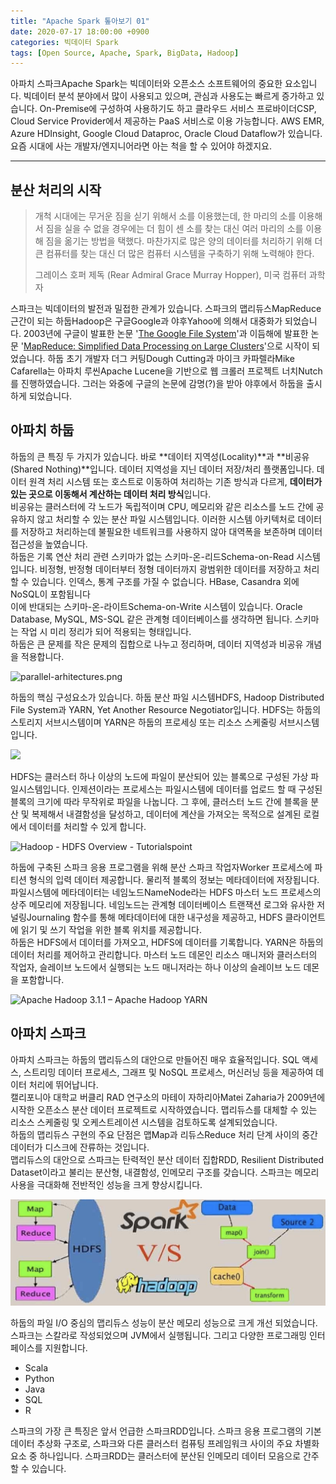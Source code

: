 ```yaml
---
title: "Apache Spark 톺아보기 01"
date: 2020-07-17 18:00:00 +0900
categories: 빅데이터 Spark
tags: [Open Source, Apache, Spark, BigData, Hadoop]
---
```

아파치 스파크Apache Spark는 빅데이터와 오픈소스 소프트웨어의 중요한 요소입니다. 빅데이터 분석 분야에서 많이 사용되고 있으며, 관심과 사용도는 빠르게 증가하고 있습니다. On-Premise에 구성하여 사용하기도 하고 클라우드 서비스 프로바이더CSP, Cloud Service Provider에서 제공하는 PaaS 서비스로 이용 가능합니다. AWS EMR, Azure HDInsight, Google Cloud Dataproc, Oracle Cloud Dataflow가 있습니다. 요즘 시대에 사는 개발자/엔지니어라면 아는 척을 할 수 있어야 하겠지요.

---

## 분산 처리의 시작

> 개척 시대에는 무거운 짐을 싣기 위해서 소를 이용했는데, 한 마리의 소를 이용해서 짐을 실을 수 없을 경우에는 더 힘이 센 소를 찾는 대신 여러 마리의 소를 이용해 짐을 옮기는 방법을 택했다. 마찬가지로 많은 양의 데이터를 처리하기 위해 더 큰 컴퓨터를 찾는 대신 더 많은 컴퓨터 시스템을 구축하기 위해 노력해야 한다.
>
> 그레이스 호퍼 제독 (Rear Admiral Grace Murray Hopper), 미국 컴퓨터 과학자

스파크는 빅데이터의 발전과 밀접한 관계가 있습니다. 스파크의 맵리듀스MapReduce 근간이 되는 하둡Hadoop은 구글Google과 야후Yahoo에 의해서 대중화가 되었습니다. 2003년에 구글이 발표한 논문 '[The Google File System](https://research.google.com/archive/gfs-sosp2003.pdf)'과 이듬해에 발표한 논문 '[MapReduce: Simplified Data Processing on Large Clusters](https://research.google.com/archive/mapreduce-osdi04.pdf)'으로 시작이 되었습니다. 하둡 초기 개발자 더그 커팅Dough Cutting과 마이크 카파렐라Mike Cafarella는 아파치 루씬Apache Lucene을 기반으로 웹 크롤러 프로젝트 너치Nutch를 진행하였습니다. 그러는 와중에 구글의 논문에 감명(?)을 받아 야후에서 하둡을 출시하게 되었습니다.



## 아파치 하둡

하둡의 큰 특징 두 가지가 있습니다. 바로 **데이터 지역성(Locality)**과 **비공유(Shared Nothing)**입니다. 데이터 지역성을 지닌 데이터 저장/처리 플랫폼입니다. 데이터 원격 처리 시스템 또는 호스트로 이동하여 처리하는 기존 방식과 다르게, **데이터가 있는 곳으로 이동해서 계산하는 데이터 처리 방식**입니다.  
비공유는 클러스터에 각 노드가 독립적이며 CPU, 메모리와 같은 리소스를 노드 간에 공유하지 않고 처리할 수 있는 분산 파일 시스템입니다.  이러한 시스템 아키텍처로 데이터를 저장하고 처리하는데 불필요한 네트워크를 사용하지 않아 대역폭을 보존하며 데이터 접근성을 높였습니다.  
하둡은 기록 연산 처리 관련 스키마가 없는 스키마-온-리드Schema-on-Read 시스템입니다. 비정형, 반정형 데이터부터 정형 데이터까지 광범위한 데이터를 저장하고 처리할 수 있습니다. 인덱스, 통계 구조를 가질 수 없습니다. HBase, Casandra 외에 NoSQL이 포함됩니다  
이에 반대되는 스키마-온-라이트Schema-on-Write 시스템이 있습니다. Oracle Database, MySQL, MS-SQL 같은 관계형 데이터베이스를 생각하면 됩니다. 스키마는 작업 시 미리 정리가 되어 적용되는 형태입니다.  
하둡은 큰 문제를 작은 문제의 집합으로 나누고 정리하며, 데이터 지역성과 비공유 개념을 적용합니다.

![parallel-arhitectures.png](https://raw.github.com/alexeygrigorev/ulb-adb-project-couchbd/master/report/images/parallel-arhitectures.png)

하둡의 핵심 구성요소가 있습니다. 하둡 분산 파일 시스템HDFS, Hadoop Distributed File System과 YARN, Yet Another Resource Negotiator입니다. HDFS는 하둡의 스토리지 서브시스템이며 YARN은 하둡의 프로세싱 또는 리소스 스케줄링 서브시스템입니다.

![](https://miro.medium.com/max/858/1*yyEkiwQGIESn9UHL8hwjWg.png)

HDFS는 클러스터 하나 이상의 노드에 파일이 분산되어 있는 블록으로 구성된 가상 파일시스템입니다. 인제션이라는 프로세스는 파일시스템에 데이터를 업로드 할 때 구성된 블록의 크기에 따라 무작위로 파일을 나눕니다. 그 후에, 클러스터 노드 간에 블록을 분산 및 복제해서 내결함성을 달성하고, 데이터에 계산을 가져오는 목적으로 설계된 로컬에서 데이터를 처리할 수 있게 합니다.

![Hadoop - HDFS Overview - Tutorialspoint](https://www.tutorialspoint.com/hadoop/images/hdfs_architecture.jpg)

하둡에 구축된 스파크 응용 프로그램을 위해 분산 스파크 작업자Worker 프로세스에 파티션 형식의 입력 데이터 제공합니다. 물리적 블록의 정보는 메타데이터에 저장됩니다. 파일시스템에 메타데이터는 네임노드NameNode라는 HDFS 마스터 노드 프로세스의 상주 메모리에 저장됩니다. 네임노드는 관계형 데이터베이스 트랜잭션 로그와 유사한 저널링Journaling 함수를 통해 메타데이터에 대한 내구성을 제공하고, HDFS 클라이언트에 읽기 및 쓰기 작업을 위한 블록 위치를 제공합니다.  
하둡은 HDFS에서 데이터를 가져오고, HDFS에 데이터를 기록합니다. YARN은 하둡의 데이터 처리를 제어하고 관리합니다. 마스터 노드 데몬인 리소스 매니저와 클러스터의 작업자, 슬레이브 노드에서 실행되는 노드 매니저라는 하나 이상의 슬레이브 노드 데몬을 포함합니다.

![Apache Hadoop 3.1.1 – Apache Hadoop YARN](https://hadoop.apache.org/docs/r3.1.1/hadoop-yarn/hadoop-yarn-site/yarn_architecture.gif)

## 아파치 스파크

아파치 스파크는 하둡의 맵리듀스의 대안으로 만들어진 매우 효율적입니다. SQL 액세스, 스트리밍 데이터 프로세스, 그래프 및 NoSQL 프로세스, 머신러닝 등을 제공하여 데이터 처리에 뛰어납니다.  
캘리포니아 대학교 버클리 RAD 연구소의 마테이 자하리아Matei Zaharia가 2009년에 시작한 오픈소스 분산 데이터 프로젝트로 시작하였습니다. 맵리듀스를 대체할 수 있는 리소스 스케줄링 및 오케스트레이션 시스템을 검토하도록 설계되었습니다.  
하둡의 맵리듀스 구현의 주요 단점은 맵Map과 리듀스Reduce 처리 단계 사이의 중간 데이터가 디스크에 잔류하는 것입니다.  
맵리듀스의 대안으로 스파크는 탄력적인 분산 데이터 집합RDD, Resilient Distributed Dataset이라고 불리는 분산형, 내결함성, 인메모리 구조를 갖습니다. 스파크는 메모리 사용을 극대화해 전반적인 성능을 크게 향상시킵니다. 

![image-20200717224205316](https://github.com/hajekim/hajekim.github.io/blob/master/_posts/image-20200717224205316.png)

하둡의 파일 I/O 중심의 맵리듀스 성능이 분산 메모리 성능으로 크게 개선 되었습니다.  
스파크는 스칼라로 작성되었으며 JVM에서 실행됩니다. 그리고 다양한 프로그래밍 인터페이스를 지원합니다.

- Scala
- Python
- Java
- SQL
- R

스파크의 가장 큰 특징은 앞서 언급한 스파크RDD입니다. 스파크 응용 프로그램의 기본 데이터 추상화 구조로, 스파크와 다른 클러스터 컴퓨팅 프레임워크 사이의 주요 차별화 요소 중 하나입니다. 스파크RDD는 클러스터에 분산된 인메모리 데이터 모음으로 간주할 수 있습니다.